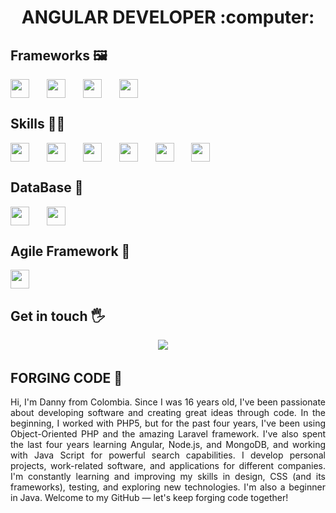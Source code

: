 <h1 align="center">ANGULAR DEVELOPER </> :computer: </h1>

<h2>Frameworks 🖼️ </h2>
<div style="display: flex; gap: 10px;">
<img style='height: 30px;' src="https://img.shields.io/badge/Angular-DD0031?style=for-the-badge&logo=angular&logoColor=white" />&nbsp;&nbsp;
<img style='height: 30px;' src="https://img.shields.io/badge/Laravel-FF2D20?style=for-the-badge&logo=laravel&logoColor=white" />&nbsp;&nbsp;
<img style='height: 30px;' src="https://img.shields.io/badge/Bootstrap-563D7C?style=for-the-badge&logo=bootstrap&logoColor=white" />&nbsp;&nbsp;
<img style='height: 30px;' src="https://img.shields.io/badge/Express-000000?style=for-the-badge&logo=express&logoColor=white" />&nbsp;&nbsp;
</div>

</div>

<h2>Skills 🤼‍♂️</h2>
<div style="display: flex; gap: 10px;">
  <img style='height: 30px;' src="https://img.shields.io/badge/Node.js-339933?style=for-the-badge&logo=nodedotjs&logoColor=white" />&nbsp;&nbsp;
  <img style='height: 30px;' src="https://img.shields.io/badge/html5%20-%23e34f26.svg?&style=for-the-badge&logo=html5&logoColor=white"/>&nbsp;&nbsp;
  <img style='height: 30px;' src="https://img.shields.io/badge/css3%20-%231572B6.svg?&style=for-the-badge&logo=css3&logoColor=white" />&nbsp;&nbsp;
  <img style='height: 30px;' src="https://img.shields.io/badge/JavaScript-323330?style=for-the-badge&logo=javascript&logoColor=F7DF1E" />&nbsp;&nbsp;
  <img style='height: 30px;' src="https://img.shields.io/badge/TypeScript-007ACC?style=for-the-badge&logo=typescript&logoColor=white" />&nbsp;&nbsp;
  <img style='height: 30px;' src="https://img.shields.io/badge/PHP-777BB4?style=for-the-badge&logo=php&logoColor=white" />&nbsp;&nbsp;
</div>

<h2>DataBase 💾 </h2>
<div style="display: flex; gap: 10px;">
<img style='height: 30px;' src="https://img.shields.io/badge/MongoDB-47A248?style=for-the-badge&logo=mongodb&logoColor=white" />&nbsp;&nbsp;
<img style='height: 30px;' src="https://img.shields.io/badge/SQL-003B57?style=for-the-badge&logo=postgresql&logoColor=white" />&nbsp;&nbsp;
</div>

<h2>Agile Framework 👷 </h2>
<div style="display: flex; gap: 10px;">
<img style='height: 30px;' src="https://img.shields.io/badge/Scrum-FF7F00?style=for-the-badge&logo=scrum&logoColor=white" />&nbsp;&nbsp;
</div>

<h2>Get in touch 🖐️</h2>
<div align='center'>
  <a href="https://www.linkedin.com/in/danny-fernandez-513624223/" target="_blank"><img src="https://img.shields.io/badge/linkedin-%230077B5.svg?&style=for-the-badge&logo=linkedin&logoColor=white" /></a>&nbsp;&nbsp;&nbsp;&nbsp;
</div>

<h2>FORGING CODE 💪</h2>


<p align='justify'>Hi, I'm Danny from Colombia. Since I was 16 years old, I've been passionate about developing software and creating great ideas through code. In the beginning, I worked with PHP5, but for the past four years, I've been using Object-Oriented PHP and the amazing Laravel framework. I've also spent the last four years learning Angular, Node.js, and MongoDB, and working with Java Script for powerful search capabilities. I develop personal projects, work-related software, and applications for different companies. I'm constantly learning and improving my skills in design, CSS (and its frameworks), testing, and exploring new technologies. I'm also a beginner in Java.  
Welcome to my GitHub — let's keep forging code together!</p>



